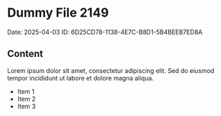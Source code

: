 # Dummy File 2149

Date: 2025-04-03
ID: 6D25CD78-1138-4E7C-B8D1-5B4BEEB7ED8A

## Content

Lorem ipsum dolor sit amet, consectetur adipiscing elit.
Sed do eiusmod tempor incididunt ut labore et dolore magna aliqua.

* Item 1
* Item 2
* Item 3

